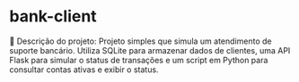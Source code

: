 # bank-client
📌 Descrição do projeto:  Projeto simples que simula um atendimento de suporte bancário. Utiliza SQLite para armazenar dados de clientes, uma API Flask para simular o status de transações e um script em Python para consultar contas ativas e exibir o status.
